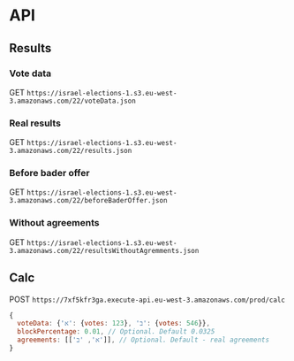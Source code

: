 # API
## Results
### Vote data
GET  `https://israel-elections-1.s3.eu-west-3.amazonaws.com/22/voteData.json`
### Real results
GET  `https://israel-elections-1.s3.eu-west-3.amazonaws.com/22/results.json`
### Before bader offer
GET  `https://israel-elections-1.s3.eu-west-3.amazonaws.com/22/beforeBaderOffer.json`
### Without agreements
GET  `https://israel-elections-1.s3.eu-west-3.amazonaws.com/22/resultsWithoutAgremments.json`

## Calc
POST  `https://7xf5kfr3ga.execute-api.eu-west-3.amazonaws.com/prod/calc`
``` javascript
{
  voteData: {'א': {votes: 123}, 'ב': {votes: 546}},
  blockPercentage: 0.01, // Optional. Default 0.0325
  agreements: [['א', 'ב']], // Optional. Default - real agreements
}
```